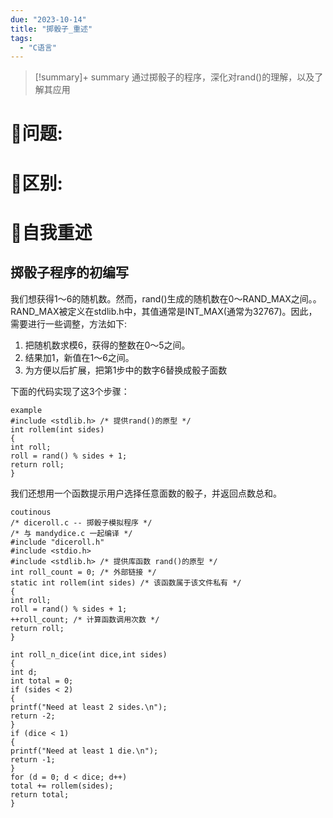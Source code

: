 ```yaml
---
due: "2023-10-14"
title: "掷骰子_重述"
tags:
  - "C语言"
---
```



> [!summary]+ summary
> 通过掷骰子的程序，深化对rand()的理解，以及了解其应用


# 🤔问题:






# 🤔区别:




# 📘自我重述
## 掷骰子程序的初编写
我们想获得1～6的随机数。然而，rand()生成的随机数在0～RAND_MAX之间。。RAND_MAX被定义在stdlib.h中，其值通常是INT_MAX(通常为32767)。因此，需要进行一些调整，方法如下:
1. 把随机数求模6，获得的整数在0～5之间。
2. 结果加1，新值在1～6之间。
3. 为方便以后扩展，把第1步中的数字6替换成骰子面数

下面的代码实现了这3个步骤：
```
example
#include <stdlib.h> /* 提供rand()的原型 */
int rollem(int sides)
{
int roll;
roll = rand() % sides + 1;
return roll;
}
```
我们还想用一个函数提示用户选择任意面数的骰子，并返回点数总和。
```
coutinous
/* diceroll.c -- 掷骰子模拟程序 */
/* 与 mandydice.c 一起编译 */
#include "diceroll.h"
#include <stdio.h>
#include <stdlib.h> /* 提供库函数 rand()的原型 */
int roll_count = 0; /* 外部链接 */
static int rollem(int sides) /* 该函数属于该文件私有 */
{
int roll;
roll = rand() % sides + 1;
++roll_count; /* 计算函数调用次数 */
return roll;
}

int roll_n_dice(int dice,int sides)
{
int d;
int total = 0;
if (sides < 2)
{
printf("Need at least 2 sides.\n");
return -2;
}
if (dice < 1)
{
printf("Need at least 1 die.\n");
return -1;
}
for (d = 0; d < dice; d++)
total += rollem(sides);
return total;
}